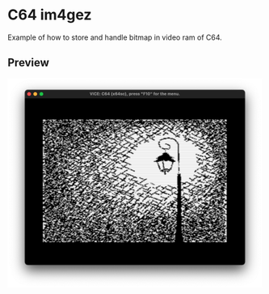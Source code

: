 
# C64 im4gez

Example of how to store and handle bitmap in video ram of C64.

## Preview

![VICE](https://raw.githubusercontent.com/marmolak/im4gez/master/c64/docs/imgs/emu.png)